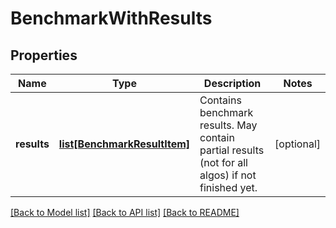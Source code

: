 # BenchmarkWithResults

## Properties
Name | Type | Description | Notes
------------ | ------------- | ------------- | -------------
**results** | [**list[BenchmarkResultItem]**](BenchmarkResultItem.md) | Contains benchmark results. May contain partial results (not for all algos) if not finished yet. | [optional] 

[[Back to Model list]](../README.md#documentation-for-models) [[Back to API list]](../README.md#documentation-for-api-endpoints) [[Back to README]](../README.md)


